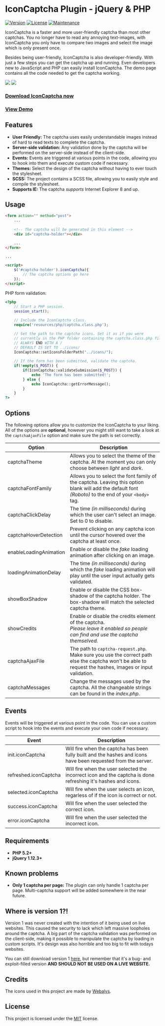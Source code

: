 IconCaptcha Plugin - jQuery & PHP
===================

[![Version](https://img.shields.io/badge/Version-v2.0.2-orange.svg?style=flat-square)]() [![License](https://img.shields.io/badge/License-MIT-blue.svg?style=flat-square)]() [![Maintenance](https://img.shields.io/badge/Maintained-Yes-green.svg?style=flat-square)]()

IconCaptcha is a faster and more user-friendly captcha than most other captchas. You no longer have to read any annoying 
text-images, with IconCaptcha you only have to compare two images and select the image which is only present once.

Besides being user-friendly, IconCaptcha is also developer-friendly. With just a few steps you can get the captcha up and running. 
Even developers new to JavaScript and PHP can easily install IconCaptcha. The demo page contains all the code needed to get the captcha working.

<img src="http://i.imgur.com/bXvgZvd.jpg" /> <img src="http://i.imgur.com/IrNeqVH.jpg" />

### <a href="https://github.com/fabianwennink/jQuery-Icon-Captcha-Plugin/releases">Download IconCaptcha now</a>
### <a href="https://www.fabianwennink.nl/projects/IconCaptcha/v2/">View Demo</a>

## Features
* __User Friendly:__ The captcha uses easily understandable images instead of hard to read texts to complete the captcha.
* __Server-side validation:__ Any validation done by the captcha will be performed on the server-side instead of the client-side.
* __Events:__ Events are triggered at various points in the code, allowing you to hook into them and execute custom code if necessary.
* __Themes:__ Select the design of the captcha without having to ever touch the stylesheet.
* __SCSS:__  The project contains a SCSS file, allowing you to easily style and compile the stylesheet.
* __Supports IE:__  The captcha _supports_ Internet Explorer 8 and up.

## Usage
```html
<form action="" method="post">
    ...
	
    <!-- The captcha will be generated in this element -->
    <div id="captcha-holder"></div>

    ...
</form>

...

<script>
    $('#captcha-holder').iconCaptcha({
        // The captcha options go here
    });
</script>
```

PHP form validation:

```php
<?php
    // Start a PHP session.
    session_start();
	
    // Include the IconCaptcha class.
    require('resources/php/captcha.class.php');

    // Set the path to the captcha icons. Set it as if you were
    // currently in the PHP folder containing the captcha.class.php file.
    // ALWAYS END WITH A /
    // DEFAULT IS SET TO ../icons/
    IconCaptcha::setIconsFolderPath("../icons/");
	
    // If the form has been submitted, validate the captcha.
    if(!empty($_POST)) {
        if(IconCaptcha::validateSubmission($_POST)) {
            echo 'The form has been submitted!';
        } else {
            echo IconCaptcha::getErrorMessage();
        }
    }
?>
```

## Options

The following options allow you to customize the IconCaptcha to your liking. All of the options are __optional__, however you might still want to take a look at the ```captchaAjaxFile``` option and make sure the path is set correctly.

| Option | Description |
| ------ | ------ |
| captchaTheme | Allows you to select the theme of the captcha. At the moment you can only choose between _light_ and _dark_. |
| captchaFontFamily | Allows you to select the font family of the captcha. Leaving this option blank will add the default font _(Roboto)_ to the end of your ```<body>``` tag. |
| captchaClickDelay | The time _(in milliseconds)_ during which the user can't select an image. Set to 0 to disable. |
| captchaHoverDetection | Prevent clicking on any captcha icon until the cursor hovered over the captcha at least once. |
| enableLoadingAnimation | Enable or disable the _fake_ loading animation after clicking on an image.  |
| loadingAnimationDelay | The time _(in milliseconds)_ during which the _fake_ loading animation will play until the user input actually gets validated. |
| showBoxShadow | Enable or disable the CSS box-shadow of the captcha holder. The box-shadow will match the selected captcha theme. |
| showCredits | Enable or disable the credits element of the captcha. <br>_Please leave it enabled so people can find and use the captcha themselved._ |
| captchaAjaxFile | The path to ```captcha-request.php```. Make sure you use the correct path else the captcha won't be able to request the hashes, images or input validation. |
| captchaMessages | Change the messages used by the captcha. All the changeable strings can be found in the _index.php_. |

## Events
Events will be triggered at various point in the code. You can use a custom script to hook into the events and execute your own code if necessary.

| Event | Description |
| ------ | ------ |
| init.iconCaptcha | Will fire when the captcha has been fully built and the hashes and icons have been requested from the server. |
| refreshed.iconCaptcha | Will fire when the user selected the incorrect icon and the captcha is done refreshing it's hashes and icons. |
| selected.iconCaptcha | Will fire when the user selects an icon, regarless of if the icon is correct or not. |
| success.iconCaptcha | Will fire when the user selected the correct icon. |
| error.iconCaptcha | Will fire when the user selected the incorrect icon. |

## Requirements
* __PHP 5.2+__
* __jQuery 1.12.3+__

## Known problems
* __Only 1 captcha per page:__ The plugin can only handle 1 captcha per page. Multi-captcha support will be added somewhere in the near future.

## Where is version 1?!
Version 1 was never created with the intention of it being used on live websites. This caused the security to lack which left massive loopholes around the captcha. 
A big part of the captcha validation was performed on the client-side, making it possible to manipulate the captcha by loading in custom scripts. It's design was also horrible and too big to fit with todays websites.

You can still download version 1 <a href="https://www.fabianwennink.nl/projects/IconCaptcha/v1/" target="_blank">here</a>, but remember that it's a bug- and exploit-filled version __AND SHOULD NOT BE USED ON A LIVE WEBSITE.__

## Credits
The icons used in this project are made by <a href="https://www.webalys.com" target="_blank" rel="nofollow">Webalys</a>.

## License
This project is licensed under the <a href="https://github.com/fabianwennink/jQuery-Icon-Captcha-Plugin/blob/master/LICENSE">MIT</a> license.
